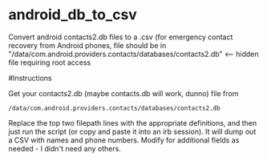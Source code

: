 android_db_to_csv
=================

Convert android contacts2.db files to a .csv (for emergency contact recovery from Android phones, file should be in "/data/com.android.providers.contacts/databases/contacts2.db" &lt;-- hidden file requiring root access

#Instructions

Get your contacts2.db (maybe contacts.db will work, dunno) file from 

    /data/com.android.providers.contacts/databases/contacts2.db

Replace the top two filepath lines with the appropriate definitions, and then just run the script (or copy and paste it into an irb session).  It will dump out a CSV with names and phone numbers.  Modify for additional fields as needed - I didn't need any others.

